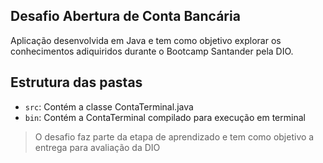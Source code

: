 ## Desafio Abertura de Conta Bancária

Aplicação desenvolvida em Java e tem como objetivo explorar os conhecimentos adiquiridos durante o Bootcamp Santander pela DIO.

## Estrutura das pastas


- `src`: Contém a classe ContaTerminal.java
- `bin`: Contém a ContaTerminal compilado para execução em terminal


> O desafio faz parte da etapa de aprendizado e tem como objetivo a entrega para avaliação da DIO

